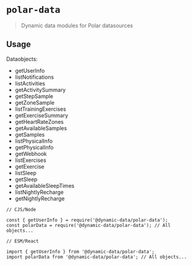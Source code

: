 # `polar-data`

> Dynamic data modules for Polar datasources

## Usage

Dataobjects:
- getUserInfo
- listNotifications
- listActivities
- getActivitySummary
- getStepSample
- getZoneSample
- listTrainingExercises
- getExerciseSummary
- getHeartRateZones
- getAvailableSamples
- getSamples
- listPhysicalInfo
- getPhysicalInfo
- getWebhook
- listExercises
- getExercise
- listSleep
- getSleep
- getAvailableSleepTimes
- listNightlyRecharge
- getNightlyRecharge

```
// CJS/Node

const { getUserInfo } = require('@dynamic-data/polar-data');
const polarData = require('@dynamic-data/polar-data'); // All objects...

```

```
// ESM/React

import { getUserInfo } from '@dynamic-data/polar-data';
import polarData from '@dynamic-data/polar-data'; // All objects...

```